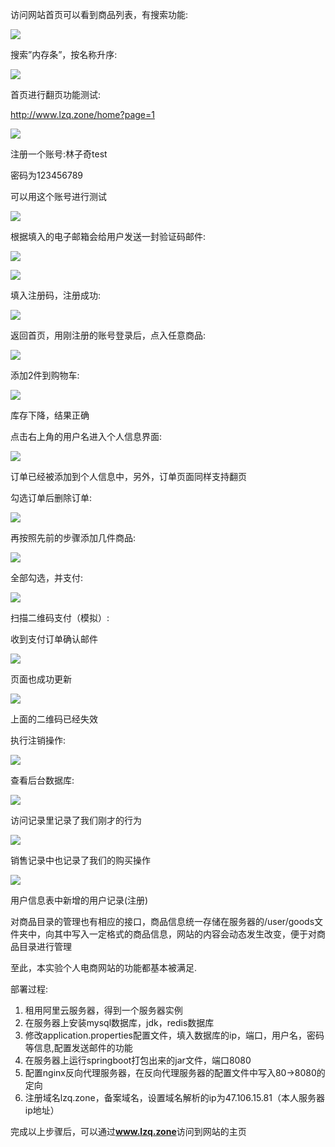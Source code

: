 访问网站首页可以看到商品列表，有搜索功能:</p><p><img src="https://github.com/lzq434718971/ShoppingWeb/blob/master/demo/%E5%9B%BE%E7%89%871.png"></p><p>搜索”内存条”，按名称升序:</p><p><img src="https://github.com/lzq434718971/ShoppingWeb/blob/master/demo/%E5%9B%BE%E7%89%873.png"></p><p>首页进行翻页功能测试:</p><p>http://www.lzq.zone/home?page=1</p><p><img src="https://github.com/lzq434718971/ShoppingWeb/blob/master/demo/%E5%9B%BE%E7%89%874.png"></p><p>注册一个账号:林子奇test</p><p>密码为123456789</p><p>可以用这个账号进行测试</p><p><img src="https://github.com/lzq434718971/ShoppingWeb/blob/master/demo/%E5%9B%BE%E7%89%875.png"></p><p>根据填入的电子邮箱会给用户发送一封验证码邮件:</p><p><img src="https://github.com/lzq434718971/ShoppingWeb/blob/master/demo/%E5%9B%BE%E7%89%876.png"></p><p><img src="https://github.com/lzq434718971/ShoppingWeb/blob/master/demo/%E5%9B%BE%E7%89%877.png"></p><p>填入注册码，注册成功:</p><p><img src="https://github.com/lzq434718971/ShoppingWeb/blob/master/demo/%E5%9B%BE%E7%89%878.png"></p><p>返回首页，用刚注册的账号登录后，点入任意商品:</p><p><img src="https://github.com/lzq434718971/ShoppingWeb/blob/master/demo/%E5%9B%BE%E7%89%879.png"></p><p>添加2件到购物车:</p><p><img src="https://github.com/lzq434718971/ShoppingWeb/blob/master/demo/%E5%9B%BE%E7%89%8710.png"></p><p>库存下降，结果正确</p><p>点击右上角的用户名进入个人信息界面:</p><p><img src="https://github.com/lzq434718971/ShoppingWeb/blob/master/demo/%E5%9B%BE%E7%89%8711.png"></p><p>订单已经被添加到个人信息中，另外，订单页面同样支持翻页</p><p>勾选订单后删除订单:</p><p><img src="https://github.com/lzq434718971/ShoppingWeb/blob/master/demo/%E5%9B%BE%E7%89%8712.png"></p><p>再按照先前的步骤添加几件商品:</p><p><img src="https://github.com/lzq434718971/ShoppingWeb/blob/master/demo/%E5%9B%BE%E7%89%8713.png"></p><p>全部勾选，并支付:</p><p><img src="https://github.com/lzq434718971/ShoppingWeb/blob/master/demo/%E5%9B%BE%E7%89%8714.png"></p><p>扫描二维码支付（模拟）:</p><p>收到支付订单确认邮件</p><p><img src="https://github.com/lzq434718971/ShoppingWeb/blob/master/demo/%E5%9B%BE%E7%89%8715.png"></p><p>页面也成功更新</p><p><img src="https://github.com/lzq434718971/ShoppingWeb/blob/master/demo/%E5%9B%BE%E7%89%8716.png"></p><p>上面的二维码已经失效</p><p>执行注销操作:</p><p><img src="https://github.com/lzq434718971/ShoppingWeb/blob/master/demo/%E5%9B%BE%E7%89%8717.png"></p><p></p><p>查看后台数据库:</p><p><img src="https://github.com/lzq434718971/ShoppingWeb/blob/master/demo/%E5%9B%BE%E7%89%8718.png"></p><p>访问记录里记录了我们刚才的行为</p><p></p><p><img src="https://github.com/lzq434718971/ShoppingWeb/blob/master/demo/%E5%9B%BE%E7%89%8719.png"></p><p>销售记录中也记录了我们的购买操作</p><p></p><p><img src="https://github.com/lzq434718971/ShoppingWeb/blob/master/demo/%E5%9B%BE%E7%89%8720.png"></p><p>用户信息表中新增的用户记录(注册)</p><p></p><p>对商品目录的管理也有相应的接口，商品信息统一存储在服务器的/user/goods文件夹中，向其中写入一定格式的商品信息，网站的内容会动态发生改变，便于对商品目录进行管理</p><p></p><p>至此，本实验个人电商网站的功能都基本被满足.</p><p></p><p>部署过程:</p><ol><li>租用阿里云服务器，得到一个服务器实例</li><li>在服务器上安装mysql数据库，jdk，redis数据库</li><li>修改application.properties配置文件，填入数据库的ip，端口，用户名，密码等信息,配置发送邮件的功能</li><li>在服务器上运行springboot打包出来的jar文件，端口8080</li><li>配置nginx反向代理服务器，在反向代理服务器的配置文件中写入80-&gt;8080的定向</li><li>注册域名lzq.zone，备案域名，设置域名解析的ip为47.106.15.81（本人服务器ip地址）</li></ol><p></p><p>完成以上步骤后，可以通过<strong>www.lzq.zone</strong>访问到网站的主页</p><p></p></td></tr>



